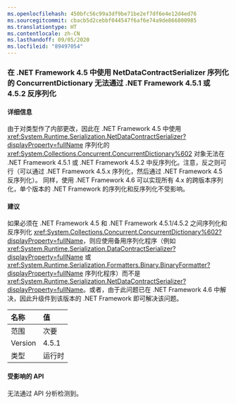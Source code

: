 ```yaml
---
ms.openlocfilehash: 450bfc56c99a3df9be71be2ef7df6e4e12d4ed76
ms.sourcegitcommit: cbacb5d2cebbf044547f6af6e74a9de866800985
ms.translationtype: HT
ms.contentlocale: zh-CN
ms.lasthandoff: 09/05/2020
ms.locfileid: "89497054"
---
```

### <a name="a-concurrentdictionary-serialized-in-net-framework-45-with-netdatacontractserializer-cannot-be-deserialized-by-net-framework-451-or-452"></a>在 .NET Framework 4.5 中使用 NetDataContractSerializer 序列化的 ConcurrentDictionary 无法通过 .NET Framework 4.5.1 或 4.5.2 反序列化

#### <a name="details"></a>详细信息

由于对类型作了内部更改，因此在 .NET Framework 4.5 中使用 <xref:System.Runtime.Serialization.NetDataContractSerializer?displayProperty=fullName> 序列化的 <xref:System.Collections.Concurrent.ConcurrentDictionary%602> 对象无法在 .NET Framework 4.5.1 或 .NET Framework 4.5.2 中反序列化。注意，反之则可行（可以通过 .NET Framework 4.5.x 序列化，然后通过 .NET Framework 4.5 反序列化）。 同样，使用 .NET Framework 4.6 可以实现所有 4.x 的跨版本序列化，单个版本的 .NET Framework 的序列化和反序列化不受影响。

#### <a name="suggestion"></a>建议

如果必须在 .NET Framework 4.5 和 .NET Framework 4.5.1/4.5.2 之间序列化和反序列化 <xref:System.Collections.Concurrent.ConcurrentDictionary%602?displayProperty=fullName>，则应使用备用序列化程序（例如 <xref:System.Runtime.Serialization.DataContractSerializer?displayProperty=fullName> 或 <xref:System.Runtime.Serialization.Formatters.Binary.BinaryFormatter?displayProperty=fullName> 序列化程序）而不是 <xref:System.Runtime.Serialization.NetDataContractSerializer?displayProperty=fullName>。或者，由于此问题已在 .NET Framework 4.6 中解决，因此升级件到该版本的 .NET Framework 即可解决该问题。

| 名称    | 值       |
|:--------|:------------|
| 范围   |次要|
|Version|4.5.1|
|类型|运行时|

#### <a name="affected-apis"></a>受影响的 API

无法通过 API 分析检测到。

<!--

#### Affected APIs

Not detectable via API analysis.

-->
